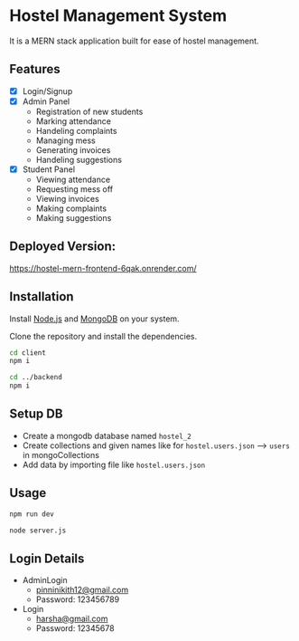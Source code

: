 # Hostel Management System
It is a MERN stack application built for ease of hostel management.

## Features

- [x] Login/Signup
- [x] Admin Panel
    - Registration of new students
    - Marking attendance
    - Handeling complaints
    - Managing mess
    - Generating invoices
    - Handeling suggestions
- [x] Student Panel
    - Viewing attendance
    - Requesting mess off
    - Viewing invoices
    - Making complaints
    - Making suggestions
     
## Deployed Version:
https://hostel-mern-frontend-6qak.onrender.com/

## Installation
Install [Node.js](https://nodejs.org/en/download) and [MongoDB](https://www.mongodb.com/try/download/community) on your system.

Clone the repository and install the dependencies.
```sh
cd client
npm i
```
```sh
cd ../backend
npm i
```



## Setup DB
- Create a mongodb database named `hostel_2`
- Create collections and given names like for `hostel.users.json` --> `users` in mongoCollections
- Add data by importing file like `hostel.users.json`

## Usage

```sh
npm run dev
```


```sh
node server.js
```



## Login Details
- AdminLogin
    - pinninikith12@gmail.com
    - Password: 123456789
- Login
    - harsha@gmail.com
    - Password: 12345678





